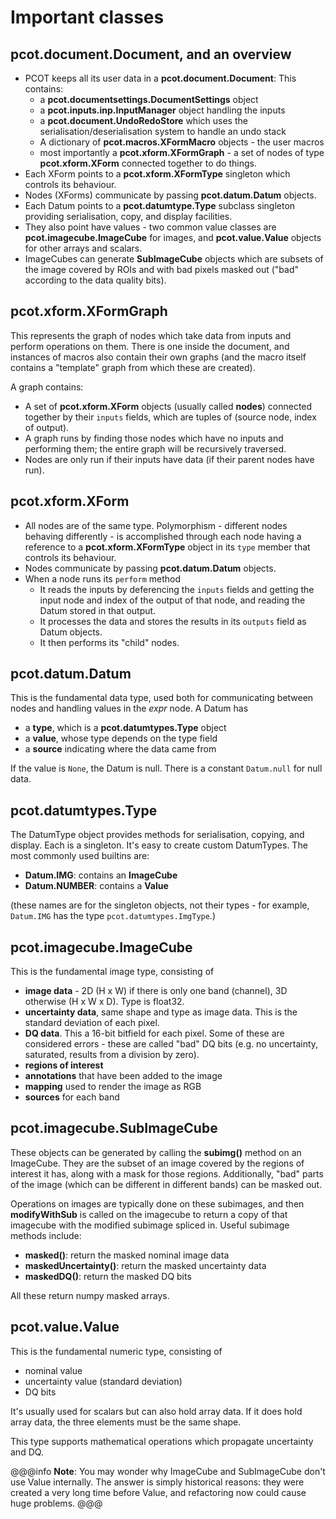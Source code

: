 # Important classes

## pcot.document.Document, and an overview

* PCOT keeps all its user data in a **pcot.document.Document**:
This contains:
    * a **pcot.documentsettings.DocumentSettings** object
    * a **pcot.inputs.inp.InputManager** object handling the inputs
    * a **pcot.document.UndoRedoStore** which uses the serialisation/deserialisation
    system to handle an undo stack
    * A dictionary of **pcot.macros.XFormMacro** objects - the user macros
    * most importantly a **pcot.xform.XFormGraph** - a set of 
    nodes of type **pcot.xform.XForm** connected together
    to do things.
* Each XForm points to a **pcot.xform.XFormType** singleton which
controls its behaviour.
* Nodes (XForms) communicate by passing **pcot.datum.Datum** objects.
* Each Datum points to a **pcot.datumtype.Type** subclass singleton
providing serialisation, copy, and display facilities.
* They also point have values - two common value classes are
**pcot.imagecube.ImageCube** for images, and **pcot.value.Value**
objects for other arrays and scalars.
* ImageCubes can generate **SubImageCube** objects which are subsets of
the image covered by ROIs and with bad pixels masked out ("bad" according
to the data quality bits).

## pcot.xform.XFormGraph
    
This represents the graph of nodes which take data from inputs and perform
operations on them. There is one inside the document, and instances of
macros also contain their own graphs (and the macro itself contains a "template"
graph from which these are created).

A graph contains:

* A set of **pcot.xform.XForm** objects (usually called **nodes**)
connected together by their `inputs` fields, which are tuples of 
(source node, index of output).
* A graph runs by finding those nodes which have no inputs and performing them;
the entire graph will be recursively traversed.
* Nodes are only run if their inputs have data (if their parent nodes have run).

## pcot.xform.XForm

* All nodes are of the same type. Polymorphism - different nodes behaving
differently - is accomplished through each node having a reference to
a **pcot.xform.XFormType** object in its `type` member
that controls its behaviour.
* Nodes communicate by passing **pcot.datum.Datum** objects.
* When a node runs its `perform` method
    * It reads the inputs by deferencing the `inputs` fields and
    getting the input node and index of the output of that node,
    and reading the Datum stored in that output.
    * It processes the data and stores the results in its `outputs` field
    as Datum objects.
    * It then performs its "child" nodes.

## pcot.datum.Datum

This is the fundamental data type, used both for communicating between
nodes and handling values in the *expr* node. A Datum has

* a **type**, which is a **pcot.datumtypes.Type** object
* a **value**, whose type depends on the type field
* a **source** indicating where the data came from

If the value is `None`, the Datum is null. There is a constant
`Datum.null` for null data.

## pcot.datumtypes.Type

The DatumType object provides methods for serialisation, copying,
and display. Each is a singleton. It's easy to create custom DatumTypes.
The most commonly used builtins are:

* **Datum.IMG**:  contains an **ImageCube**
* **Datum.NUMBER**: contains a **Value**

(these names are for the singleton objects, not their types - for example,
`Datum.IMG` has the type `pcot.datumtypes.ImgType`.)


## pcot.imagecube.ImageCube

This is the fundamental image type, consisting of

* **image data** - 2D (H x W) if there is only one band (channel), 
3D otherwise (H x W x D). Type is float32.
* **uncertainty data**, same shape and type as image data. This is the
standard deviation of each pixel.
* **DQ data**. This a 16-bit bitfield for each pixel. Some
of these are considered errors - these are called "bad" DQ bits
(e.g. no uncertainty, saturated, results from a division by zero).
* **regions of interest**
* **annotations** that have been added to the image
* **mapping** used to render the image as RGB
* **sources** for each band

## pcot.imagecube.SubImageCube

These objects can be generated by calling the **subimg()** method on an
ImageCube. They are the subset of an image covered by the regions of 
interest it has, along with a mask for those regions. Additionally,
"bad" parts of the image (which can be different in different bands)
can be masked out. 

Operations on images are typically done on these
subimages, and then **modifyWithSub** is called on the imagecube to
return a copy of that imagecube with the modified subimage spliced
in. Useful subimage methods include:

* **masked()**: return the masked nominal image data
* **maskedUncertainty()**: return the masked uncertainty data
* **maskedDQ()**: return the masked DQ bits

All these return numpy masked arrays.

## pcot.value.Value

This is the fundamental numeric type, consisting of

* nominal value
* uncertainty value (standard deviation)
* DQ bits

It's usually used for scalars but can also hold array data. If it
does hold array data, the three elements must be the same shape.

This type supports mathematical operations which propagate uncertainty
and DQ.

@@@info
**Note**: You may wonder why ImageCube and SubImageCube don't use
Value internally. The answer is simply historical reasons: they
were created a very long time before Value, and refactoring now
could cause huge problems.
@@@

